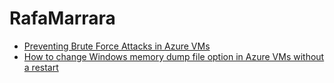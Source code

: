 # RafaMarrara

- [Preventing Brute Force Attacks in Azure VMs](https://rafamarrara.github.io/Articles/preventing-brute-force-attacks/)
- [How to change Windows memory dump file option in Azure VMs without a restart](https://github.com/rafamarrara/Articles/tree/master/azureVM-Windows-full-dump)
